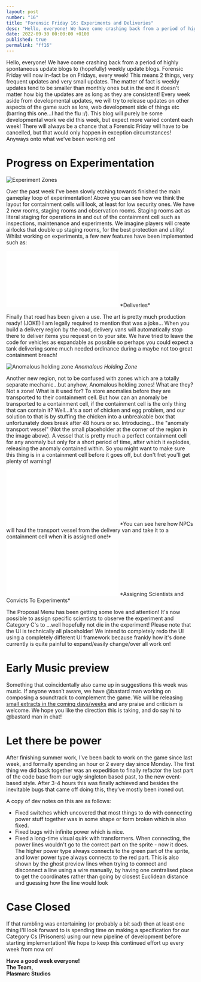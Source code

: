 ```yaml
---
layout: post
number: "16"
title: "Forensic Friday 16: Experiments and Deliveries"
desc: "Hello, everyone! We have come crashing back from a period of highly spontaneous update blogs to (hopefully) weekly update blogs. Forensic Friday will now in-fact be on Fridays, every week! This means 2 things, very frequent updates and very small updates. The matter of fact is weekly updates tend to be smaller than monthly ones but in the end it doesn't matter how big the updates are as long as they are consistent! Every week aside from developmental updates, we will try to release updates on other aspects of the game such as lore, web development side of things etc (barring this one...I had the flu :/). This blog will purely be some developmental work we did this week, but expect more varied content each week! There will always be a chance that a Forensic Friday will have to be cancelled, but that would only happen in exception circumstances! Anyways onto what we've been working on!"
date: 2022-09-30 00:00:00 +0100
published: true
permalink: "ff16"
---
```


Hello, everyone! We have come crashing back from a period of highly spontaneous update blogs to (hopefully) weekly update blogs. Forensic Friday will now in-fact be on Fridays, every week! This means 2 things, very frequent updates and very small updates. The matter of fact is weekly updates tend to be smaller than monthly ones but in the end it doesn't matter how big the updates are as long as they are consistent! Every week aside from developmental updates, we will try to release updates on other aspects of the game such as lore, web development side of things etc (barring this one...I had the flu :/). This blog will purely be some developmental work we did this week, but expect more varied content each week! There will always be a chance that a Forensic Friday will have to be cancelled, but that would only happen in exception circumstances! Anyways onto what we've been working on!

# Progress on Experimentation

![Experiment Zones](./forensic-friday-media/ff16/experiment-zones.png)

Over the past week I've been slowly etching towards finished the main gameplay loop of experimentation! Above you can see how we think the layout for containment cells will look, at least for low security ones. We have 2 new rooms, staging rooms and observation rooms. Staging rooms act as literal staging for operations in and out of the containment cell such as inspections, maintenance and experiments. We imagine players will create airlocks that double up staging rooms, for the best protection and utility! Whilst working on experiments, a few new features have been implemented such as:

<iframe src="./forensic-friday-media/ff16/delivery.mp4" frameborder="0" allowfullscreen></iframe>
*Deliveries*

Finally that road has been given a use. The art is pretty much production ready! (JOKE) I am legally required to mention that was a joke... When you build a delivery region by the road, delivery vans will automatically stop there to deliver items you request on to your site. We have tried to leave the code for vehicles as expandable as possible so perhaps you could expect a tank delivering some much needed ordinance during a maybe not too great containment breach!

![Anomalous holding zone](./forensic-friday-media/ff16/zone.png)
*Anomalous Holding Zone*

Another new region, not to be confused with zones which are a totally separate mechanic...but anyhow, Anomalous holding zones! What are they? Not a zone! What is it used for? To store anomalies before they are transported to their containment cell. But how can an anomaly be transported to a containment cell, if the containment cell is the only thing that can contain it? Well...it's a sort of chicken and egg problem, and our solution to that is by stuffing the chicken into a unbreakable box that unfortunately does break after 48 hours or so. Introducing... the "anomaly transport vessel" (Not the small placeholder at the corner of the region in the image above). A vessel that is pretty much a perfect containment cell for any anomaly but only for a short period of time, after which it explodes, releasing the anomaly contained within. So you might want to make sure this thing is in a containment cell before it goes off, but don't fret you'll get plenty of warning!

<iframe src="./forensic-friday-media/ff16/delivery3.mp4" frameborder="0" allowfullscreen></iframe>
*You can see here how NPCs will haul the transport vessel from the delivery van and take it to a containment cell when it is assigned one!*

<iframe src="./forensic-friday-media/ff16/select2.mp4" frameborder="0" allowfullscreen></iframe>
*Assigning Scientists and Convicts To Experiments*

The Proposal Menu has been getting some love and attention! It's now possible to assign specific scientists to observe the experiment and Category C's to ...well hopefully not die in the experiment! Please note that the UI is technically all placeholder! We intend to completely redo the UI using a completely different UI framework because frankly how it's done currently is quite painful to expand/easily change/over all work on!

# Early Music preview

Something that coincidentally also came up in ⁠suggestions this week was music. If anyone wasn’t aware, we have @bastard man  working on composing a soundtrack to complement the game. We will be releasing [small extracts in the coming days/weeks](/ff18#music) and any praise and criticism is welcome. We hope you like the direction this is taking, and do say hi to @bastard man in chat!

# Let there be power

After finishing summer work, I’ve been back to work on the game since last week, and formally spending an hour or 2 every day since Monday. The first thing we did back together was an expedition to finally refactor the last part of the code base from our ugly singleton based past, to the new event-based style. After 3-4 hours this was finally achieved and besides the inevitable bugs that came off doing this, they’ve mostly been ironed out.

A copy of dev notes on this are as follows:

- Fixed switches which uncovered that most things to do with connecting power stuff together was in some shape or form broken which is also fixed. 
- Fixed bugs with infinite power which is nice.
- Fixed a long-time visual quirk with transformers. When connecting, the power lines wouldn't go to the correct part on the sprite - now it does. The higher power type always connects to the green part of the sprite, and lower power type always connects to the red part. This is also shown by the ghost preview lines when trying to connect and disconnect a line using a wire manually, by having one centralised place to get the coordinates rather than going by closest Euclidean distance and guessing how the line would look

# Case Closed

If that rambling was entertaining (or probably a bit sad) then at least one thing I'll look forward to is spending time on making a specification for our Category Cs (Prisoners) using our new pipeline of development before starting implementation! We hope to keep this continued effort up every week from now on!

**Have a good week everyone!**\
**The Team,**\
**Plasmarc Studios**